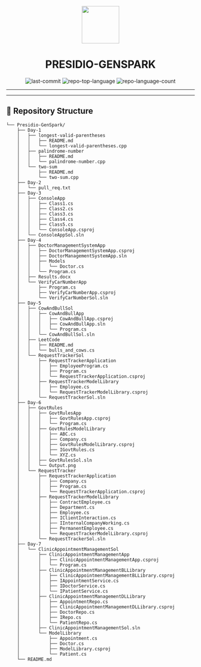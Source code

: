 <p align="center">
   <img src="https://img.icons8.com/?size=512&id=55494&format=png" width="100" />
</p>
<p align="center">
    <h1 align="center">PRESIDIO-GENSPARK</h1>
</p>
<p align="center">
	<img src="https://img.shields.io/github/last-commit/neeraj779/Presidio-GenSpark?style=flat&logo=git&logoColor=white&color=0080ff" alt="last-commit">
	<img src="https://img.shields.io/github/languages/top/neeraj779/Presidio-GenSpark?style=flat&color=0080ff" alt="repo-top-language">
	<img src="https://img.shields.io/github/languages/count/neeraj779/Presidio-GenSpark?style=flat&color=0080ff" alt="repo-language-count">
<p>
<p align="center">
	</p>
<hr>

---

## 📂 Repository Structure


```
└── Presidio-GenSpark/
    ├── Day-1
    │   ├── longest-valid-parentheses
    │   │   ├── README.md
    │   │   └── longest-valid-parentheses.cpp
    │   ├── palindrome-number
    │   │   ├── README.md
    │   │   └── palindrome-number.cpp
    │   └── two-sum
    │       ├── README.md
    │       └── two-sum.cpp
    ├── Day-2
    │   └── pull_req.txt
    ├── Day-3
    │   ├── ConsoleApp
    │   │   ├── Class1.cs
    │   │   ├── Class2.cs
    │   │   ├── Class3.cs
    │   │   ├── Class4.cs
    │   │   ├── Class5.cs
    │   │   └── ConsoleApp.csproj
    │   └── ConsoleAppSol.sln
    ├── Day-4
    │   ├── DoctorManagementSystemApp
    │   │   ├── DoctorManagementSystemApp.csproj
    │   │   ├── DoctorManagementSystemApp.sln
    │   │   ├── Models
    │   │   │   └── Doctor.cs
    │   │   └── Program.cs
    │   ├── Results.docx
    │   └── VerifyCarNumberApp
    │       ├── Program.cs
    │       ├── VerifyCarNumberApp.csproj
    │       └── VerifyCarNumberSol.sln
    ├── Day-5
    │   ├── CowAndBullSol
    │   │   ├── CowAndBullApp
    │   │   │   ├── CowAndBullApp.csproj
    │   │   │   ├── CowAndBullApp.sln
    │   │   │   └── Program.cs
    │   │   └── CowAndBullSol.sln
    │   ├── LeetCode
    │   │   ├── README.md
    │   │   └── bulls_and_cows.cs
    │   └── RequestTrackerSol
    │       ├── RequestTrackerApplication
    │       │   ├── EmployeeProgram.cs
    │       │   ├── Program.cs
    │       │   └── RequestTrackerApplication.csproj
    │       ├── RequestTrackerModelLibrary
    │       │   ├── Employee.cs
    │       │   └── RequestTrackerModelLibrary.csproj
    │       └── RequestTrackerSol.sln
    ├── Day-6
    │   ├── GovtRules
    │   │   ├── GovtRulesApp
    │   │   │   ├── GovtRulesApp.csproj
    │   │   │   └── Program.cs
    │   │   ├── GovtRulesModelLibrary
    │   │   │   ├── ABC.cs
    │   │   │   ├── Company.cs
    │   │   │   ├── GovtRulesModelLibrary.csproj
    │   │   │   ├── IGovtRules.cs
    │   │   │   └── XYZ.cs
    │   │   ├── GovtRulesSol.sln
    │   │   └── Output.png
    │   └── RequestTracker
    │       ├── RequestTrackerApplication
    │       │   ├── Company.cs
    │       │   ├── Program.cs
    │       │   └── RequestTrackerApplication.csproj
    │       ├── RequestTrackerModelLibrary
    │       │   ├── ContractEmployee.cs
    │       │   ├── Department.cs
    │       │   ├── Employee.cs
    │       │   ├── IClientInteraction.cs
    │       │   ├── IInternalCompanyWorking.cs
    │       │   ├── PermanentEmployee.cs
    │       │   └── RequestTrackerModelLibrary.csproj
    │       └── RequestTrackerSol.sln
    ├── Day-7
    │   └── ClinicAppointmentManagementSol
    │       ├── ClinicAppointmentManagementApp
    │       │   ├── ClinicAppointmentManagementApp.csproj
    │       │   └── Program.cs
    │       ├── ClinicAppointmentManagementBLLibrary
    │       │   ├── ClinicAppointmentManagementBLLibrary.csproj
    │       │   ├── IAppointmentService.cs
    │       │   ├── IDoctorService.cs
    │       │   └── IPatientService.cs
    │       ├── ClinicAppointmentManagementDLLibrary
    │       │   ├── AppointmentRepo.cs
    │       │   ├── ClinicAppointmentManagementDLLibrary.csproj
    │       │   ├── DoctorRepo.cs
    │       │   ├── IRepo.cs
    │       │   └── PatientRepo.cs
    │       ├── ClinicAppointmentManagementSol.sln
    │       └── ModelLibrary
    │           ├── Appointment.cs
    │           ├── Doctor.cs
    │           ├── ModelLibrary.csproj
    │           └── Patient.cs
    └── README.md
```

